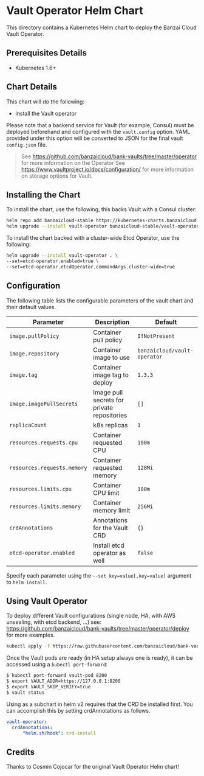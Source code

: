 # Vault Operator Helm Chart

This directory contains a Kubernetes Helm chart to deploy the Banzai Cloud Vault Operator.

## Prerequisites Details

* Kubernetes 1.6+

## Chart Details

This chart will do the following:

* Install the Vault operator

Please note that a backend service for Vault (for example, Consul) must
be deployed beforehand and configured with the `vault.config` option. YAML
provided under this option will be converted to JSON for the final vault
`config.json` file.

> See https://github.com/banzaicloud/bank-vaults/tree/master/operator for more information on the Operator
> See https://www.vaultproject.io/docs/configuration/ for more information on storage options for Vault.

## Installing the Chart

To install the chart, use the following, this backs Vault with a Consul cluster:

```bash
helm repo add banzaicloud-stable https://kubernetes-charts.banzaicloud.com
helm upgrade --install vault-operator banzaicloud-stable/vault-operator
```

To install the chart backed with a cluster-wide Etcd Operator, use the following:

```bash
helm upgrade --install vault-operator . \
--set=etcd-operator.enabled=true \
--set=etcd-operator.etcdOperator.commandArgs.cluster-wide=true
```

## Configuration

The following table lists the configurable parameters of the vault chart and their default values.

|       Parameter             |           Description                       |                         Default                     |
|-----------------------------|---------------------------------------------|-----------------------------------------------------|
| `image.pullPolicy`          | Container pull policy                       | `IfNotPresent`                                      |
| `image.repository`          | Container image to use                      | `banzaicloud/vault-operator`                        |
| `image.tag`                 | Container image tag to deploy               | `1.3.3`                                             |
| `image.imagePullSecrets`    | Image pull secrets for private repositories | `[]`                                                |
| `replicaCount`              | k8s replicas                                | `1`                                                 |
| `resources.requests.cpu`    | Container requested CPU                     | `100m`                                              |
| `resources.requests.memory` | Container requested memory                  | `128Mi`                                             |
| `resources.limits.cpu`      | Container CPU limit                         | `100m`                                              |
| `resources.limits.memory`   | Container memory limit                      | `256Mi`                                             |
| `crdAnnotations`            | Annotations for the Vault CRD               | `{}`                                                |
| `etcd-operator.enabled`     | Install etcd operator as well               | `false`                                             |


Specify each parameter using the `--set key=value[,key=value]` argument to `helm install`.

## Using Vault Operator

To deploy different Vault configurations (single node, HA, with AWS unsealing, with etcd backend, ...) see: https://github.com/banzaicloud/bank-vaults/tree/master/operator/deploy for more examples.

```bash
kubectl apply -f https://raw.githubusercontent.com/banzaicloud/bank-vaults/master/operator/deploy/cr-etcd-ha.yaml
```

Once the Vault pods are ready (in HA setup always one is ready), it can be accessed using a `kubectl port-forward`:

```bash
$ kubectl port-forward vault-pod 8200
$ export VAULT_ADDR=https://127.0.0.1:8200
$ export VAULT_SKIP_VERIFY=true
$ vault status
```

Using as a subchart in helm v2 requires that the CRD be installed first. You can accomplish this by setting crdAnnotations as follows.

```yaml
vault-operator:
  crdAnnotations:
      "helm.sh/hook": crd-install
```

## Credits

Thanks to Cosmin Cojocar for the original Vault Operator Helm chart!

